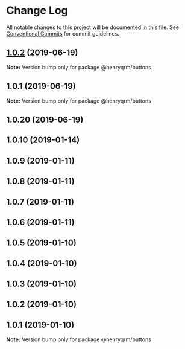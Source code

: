 # Change Log

All notable changes to this project will be documented in this file.
See [Conventional Commits](https://conventionalcommits.org) for commit guidelines.

## [1.0.2](https://github.com/henryqrm/lerna-experiments/compare/@henryqrm/buttons@1.0.1...@henryqrm/buttons@1.0.2) (2019-06-19)

**Note:** Version bump only for package @henryqrm/buttons





## 1.0.1 (2019-06-19)

**Note:** Version bump only for package @henryqrm/buttons





## 1.0.20 (2019-06-19)



## 1.0.10 (2019-01-14)



## 1.0.9 (2019-01-11)



## 1.0.8 (2019-01-11)



## 1.0.7 (2019-01-11)



## 1.0.6 (2019-01-11)



## 1.0.5 (2019-01-10)



## 1.0.4 (2019-01-10)



## 1.0.3 (2019-01-10)



## 1.0.2 (2019-01-10)



## 1.0.1 (2019-01-10)

**Note:** Version bump only for package @henryqrm/buttons
